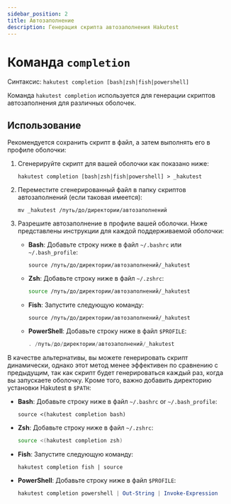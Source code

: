 ```yaml
---
sidebar_position: 2
title: Автозаполнение
description: Генерация скрипта автозаполнения Hakutest
---
```


# Команда `completion`

Синтаксис: `hakutest completion [bash|zsh|fish|powershell]`

Команда `hakutest completion` используется для генерации скриптов автозаполнения для различных оболочек.

## Использование

Рекомендуется сохранить скрипт в файл, а затем выполнять его в профиле оболочки:

1.  Сгенерируйте скрипт для вашей оболочки как показано ниже:

    ```shell
    hakutest completion [bash|zsh|fish|powershell] > _hakutest
    ```

2.  Переместите сгенерированный файл в папку скриптов автозаполнений (если таковая имеется):

    ```shell
    mv _hakutest /путь/до/директории/автозаполнений
    ```

3.  Разрешите автозаполнение в профиле вашей оболочки. Ниже представлены инструкции для каждой поддерживаемой оболочки:

    -   **Bash**: Добавьте строку ниже в файл `~/.bashrc` или `~/.bash_profile`:

        ```shell
        source /путь/до/директории/автозаполнений/_hakutest
        ```

    -   **Zsh**: Добавьте строку ниже в файл `~/.zshrc`:

        ```zsh
        source /путь/до/директории/автозаполнений/_hakutest
        ```

    -   **Fish**: Запустите следующую команду:

        ```fish
        source /путь/до/директории/автозаполнений/_hakutest
        ```

    -   **PowerShell**: Добавьте строку ниже в файл `$PROFILE`:

        ```powershell
        . /путь/до/директории/автозаполнений/_hakutest
        ```

В качестве альтернативы, вы можете генерировать скрипт динамически, однако этот метод менее эффективен по сравнению с предыдущим, так как скрипт будет генерироваться каждый раз, когда вы запускаете оболочку. Кроме того, важно добавить директорию установки Hakutest в `$PATH`:

-   **Bash**: Добавьте строку ниже в файл `~/.bashrc` or `~/.bash_profile`:

    ```shell
    source <(hakutest completion bash)
    ```

-   **Zsh**: Добавьте строку ниже в файл `~/.zshrc`:

    ```zsh
    source <(hakutest completion zsh)
    ```

-   **Fish**: Запустите следующую команду:

    ```fish
    hakutest completion fish | source
    ```

-   **PowerShell**: Добавьте строку ниже в файл `$PROFILE`:

    ```powershell
    hakutest completion powershell | Out-String | Invoke-Expression
    ```
